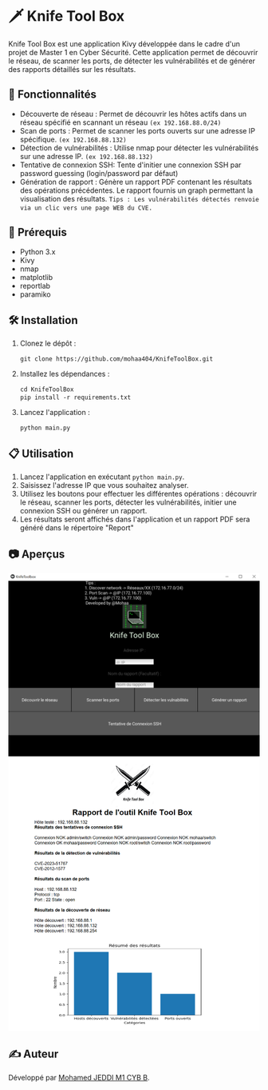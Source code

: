 # 🗡️ Knife Tool Box

Knife Tool Box est une application Kivy développée dans le cadre d'un projet de Master 1 en Cyber Sécurité. Cette application permet de découvrir le réseau, de scanner les ports, de détecter les vulnérabilités et de générer des rapports détaillés sur les résultats.

## 🚀 Fonctionnalités

- Découverte de réseau : Permet de découvrir les hôtes actifs dans un réseau spécifié en scannant un réseau `(ex 192.168.88.0/24)`
- Scan de ports : Permet de scanner les ports ouverts sur une adresse IP spécifique. `(ex 192.168.88.132)`
- Détection de vulnérabilités : Utilise nmap pour détecter les vulnérabilités sur une adresse IP. `(ex 192.168.88.132)`
- Tentative de connexion SSH: Tente d'initier une connexion SSH par password guessing (login/password par défaut)
- Génération de rapport : Génère un rapport PDF contenant les résultats des opérations précédentes. Le rapport fournis un graph permettant la visualisation des résultats. `Tips : Les vulnérabilités détectés renvoie via un clic vers une page WEB du CVE.`

## 🔧 Prérequis

- Python 3.x
- Kivy
- nmap
- matplotlib
- reportlab
- paramiko

## 🛠️ Installation

1. Clonez le dépôt :

    ```
    git clone https://github.com/mohaa404/KnifeToolBox.git
    ```

2. Installez les dépendances :

    ```
    cd KnifeToolBox
    pip install -r requirements.txt
    ```

3. Lancez l'application :

    ```
    python main.py
    ```

## 📋 Utilisation

1. Lancez l'application en exécutant `python main.py`.
2. Saisissez l'adresse IP que vous souhaitez analyser.
3. Utilisez les boutons pour effectuer les différentes opérations : découvrir le réseau, scanner les ports, détecter les vulnérabilités, initier une connexion SSH ou générer un rapport.
4. Les résultats seront affichés dans l'application et un rapport PDF sera généré dans le répertoire "Report"

## 📷 Aperçus 

![app](screens/KnifeToolBox1.png "App")
![report](screens/Report.png "Report")

## ✍️ Auteur

Développé par [Mohamed JEDDI M1 CYB B](https://github.com/mohaa404).

